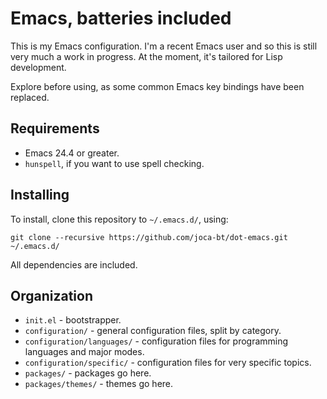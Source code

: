 # Emacs, batteries included

This is my Emacs configuration.
I'm a recent Emacs user and so this is still very much a work in progress.
At the moment, it's tailored for Lisp development.

Explore before using, as some common Emacs key bindings have been replaced.


## Requirements

- Emacs 24.4 or greater.
- `hunspell`, if you want to use spell checking.


## Installing

To install, clone this repository to `~/.emacs.d/`, using:

    git clone --recursive https://github.com/joca-bt/dot-emacs.git ~/.emacs.d/

All dependencies are included.


## Organization

- `init.el` - bootstrapper.
- `configuration/` - general configuration files, split by category.
- `configuration/languages/` - configuration files for programming languages and major modes.
- `configuration/specific/` - configuration files for very specific topics.
- `packages/` - packages go here.
- `packages/themes/` - themes go here.
